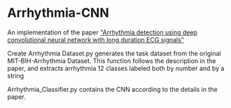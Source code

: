 # Arrhythmia-CNN
An implementation of the paper ["Arrhythmia detection using deep convolutional neural network with long
duration ECG signals"](https://www.sciencedirect.com/science/article/pii/S0010482518302713 "Link to paper")

Create Arrhythmia Dataset.py generates the task dataset from the original MIT-BIH-Arrhythmia Dataset.
This function follows the description in the paper, and extracts arrhythmia 12 classes labeled both by number and by a string

Arrhythmia_Classifier.py contains the CNN according to the details in the paper. 


